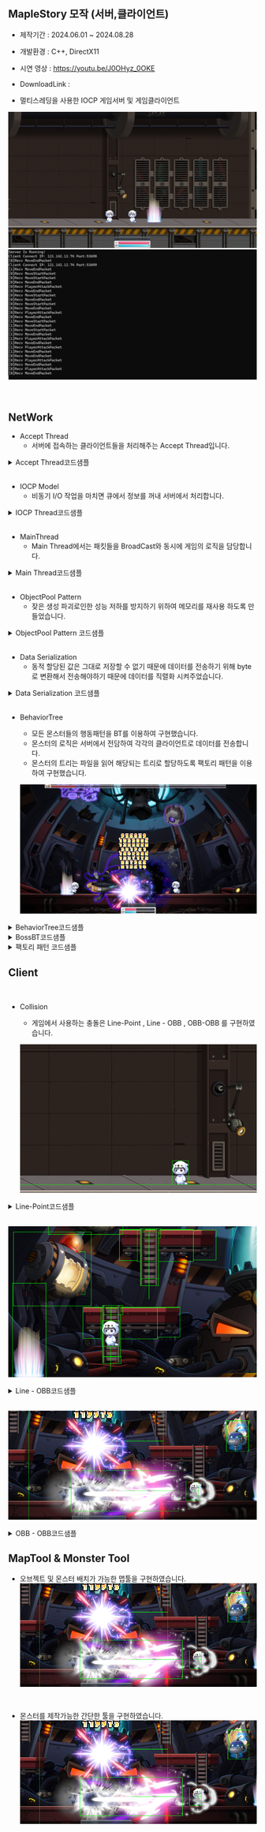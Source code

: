 ## MapleStory 모작 (서버,클라이언트)

* 제작기간 : 2024.06.01  ~ 2024.08.28

* 개발환경 : C++, DirectX11

* 시연 영상 : https://youtu.be/J0OHyz_0OKE

* DownloadLink :

* 멀티스레딩을 사용한 IOCP 게임서버 및 게임클라이언트 

![Alt text](readImage/Lobby.png)
![Alt text](readImage/s1.png)

<br>

## NetWork

* Accept Thread
  - 서버에 접속하는 클라이언트들을 처리해주는 Accept Thread입니다.


<details>
<summary>Accept Thread코드샘플</summary>

```c++

bool AcceptIocp::ThreadRun()
{
	if (m_pServer == nullptr)return false;
	std::shared_ptr<Packet> pack = std::make_shared<Packet>();
	SOCKADDR_IN clientaddr;
	int addlen = sizeof(clientaddr);
	SOCKET clientsock = accept(m_pServer->GetNetWork().GetSocket(), (SOCKADDR*)&clientaddr, &addlen);
	if (clientsock == SOCKET_ERROR)
	{
		int iError = WSAGetLastError();
		if (iError != WSAEWOULDBLOCK)
		{
			
			return false;
		}
	}
	else
	{

		std::shared_ptr<User> user = std::make_shared<User>(clientsock, clientaddr);
 		user->bind(m_pServer->GetIocpModel().GetIocpHandle());
		user->Recv();

		for (int iSize = 0; iSize < MAX_USER_SIZE; ++iSize)
		{
 			if (SessionMgr::GetInstance().ConnectUser(user))
			{
				break;
			}
			else
				printf("Client Connect Failed IP: %s Port:%d\n", inet_ntoa(user->GetUserAddr().sin_addr), ntohs(user->GetUserAddr().sin_port));

		}
		printf("Client Connect IP: %s Port:%d\n", inet_ntoa(user->GetUserAddr().sin_addr), ntohs(user->GetUserAddr().sin_port));

	}

	return true;
}


```
</details>


<br>

* IOCP Model
	- 비동기 I/O 작업을 마치면 큐에서 정보를 꺼내 서버에서 처리합니다.

<details>
<summary>IOCP Thread코드샘플</summary>
	
```c++
DWORD WINAPI WorkerThread(LPVOID param)
{
	DWORD dwTransfer;
	ULONG_PTR KeyValue;
	OVERLAPPED* overlap;
	IocpModel* iocp = (IocpModel*)param;
	
	while (1)
	{
		if (WaitForSingleObject(iocp->GetKillEvent(), 0) == WAIT_OBJECT_0)
		{
			break;
		}
		BOOL bRet = GetQueuedCompletionStatus(iocp->GetIocpHandle(), &dwTransfer, &KeyValue, &overlap,0);
		User* pUser = (User*)KeyValue;
		if (bRet == TRUE)
		{
			
			if (pUser != nullptr)
			{
				
				pUser->Dispatch(dwTransfer,overlap);
				
			}
		}
		else
		{
			DWORD Errmsg = GetLastError();
			if (Errmsg == WAIT_TIMEOUT)
			{

				continue;
			}
			if (Errmsg == ERROR_HANDLE_EOF)
			{

				SetEvent(iocp->GetKillEvent());
			}
			if (Errmsg == ERROR_NETNAME_DELETED)
			{
				pUser->SetConnect(false);
				continue;
			}

			SetEvent(iocp->GetKillEvent());
			
			break;
		}
	}

	return 0;

}


```
</details>

<br>

* MainThread
  - Main Thread에서는 패킷들을 BroadCast와 동시에 게임의 로직을 담당합니다.

<details>
<summary>Main Thread코드샘플</summary>

```c++
bool IOCPServer::ThreadRun()
{
	Timer::GetInstance().Frame();
	static double threadtimer=0;
	threadtimer += Timer::GetInstance().GetSecPerFrame();
	if (threadtimer <= 0.0625)
	{

		return true;
	}

	threadtimer = 0;

	for (auto& scene : ServerSceneMgr::GetInstance().GetSceneList())
	{
		scene.second->Update();
	}


	for (auto& data : m_BroadcastPacketPool.GetPacketList())
	{
		
		if (!Broadcasting(data))
		{
			
		}

		//OutputDebugString(L"send\n");
	}

	m_BroadcastPacketPool.GetPacketList().clear();

	for (std::vector<std::shared_ptr<User>>::iterator iterSend = SessionMgr::GetInstance().GetUserList().begin();
		iterSend != SessionMgr::GetInstance().GetUserList().end();)
	{
		if (*iterSend == nullptr)
		{
			iterSend++;
			continue;
		}
		std::shared_ptr<User> pUser = *iterSend;
		if (iterSend->get()->IsConnected() == false)
		{
			iterSend->get()->Close();
			iterSend = SessionMgr::GetInstance().GetUserList().erase(iterSend);
		}
		else
		{
			iterSend++;
		}

	}


	return true;
}


```
</details>


<br>

* ObjectPool Pattern
   - 잦은 생성 파괴로인한 성능 저하를 방지하기 위하여 메모리를 재사용 하도록 만들었습니다.
     
<details>
<summary>ObjectPool Pattern 코드샘플</summary>

```c++

template<typename T>
class ObjectPool
{

public:
	enum
	{
		POOL_MAX_SIZE = 1024,
		POOL_SIZE_MASK = POOL_MAX_SIZE - 1,
	};

public:
	//오브젝트 풀링을 위한 연산자 오버로딩
	
	static void* operator new(size_t size)
	{
		//여러 스레드에서 접근하는것을 방지하기 위해 사용하는 매크로임 
		//원자적 동작은 경쟁 상태(race condition)를 방지
		long long pos = InterlockedIncrement64(&m_HeadPos) - 1;
		//and 연산을 사용하여 현재 헤드의 위치값을 가져옴
		long long insert = pos & POOL_SIZE_MASK;
		// insert = 0 & 7
		// insert = 0000 0000 & 0000 0111
		// insert = 0000 0000 (결과: 0)
		void* value = InterlockedExchangePointer(&m_pool[insert], nullptr);
		
		if (value != nullptr)
		{
			return value;
		}

		//16바이트 정렬방식으로 메모리를 할당
  		return _aligned_malloc(size, MEMORY_ALLOCATION_ALIGNMENT);
	
	}

	static void operator delete(void* obj)
	{
		long long pos = InterlockedIncrement64(&m_TailPos) - 1;
		long long insert = pos & POOL_SIZE_MASK;
		void* value = InterlockedExchangePointer(&m_pool[insert], obj);
		if (value != nullptr)
		{
			_aligned_free(value);
		}
	
	}
	static void AllFree()
	{
		for (int iSize = 0; iSize < POOL_MAX_SIZE; ++iSize)
		{
			void* value = InterlockedExchangePointer(m_pool[iSize], nullptr);
			if (value != nullptr)
			{
				_aligned_free(value);
			}
		}
	}


private:
	static void* volatile m_pool[POOL_MAX_SIZE];
	static long long volatile m_HeadPos;
	static long long volatile m_TailPos;


};

//초기화
template <typename T>
void* volatile ObjectPool<T>::m_pool[POOL_MAX_SIZE] = {};

template <typename T>
long long volatile ObjectPool<T>::m_HeadPos(0);

template <typename T>
long long volatile ObjectPool<T>::m_TailPos(0);


```
</details>


<br>

* Data Serialization 
   - 동적 할당된 값은 그대로 저장할 수 없기 때문에 데이터를 전송하기 위해 byte로 변환해서 전송해야하기 때문에 데이터를 직렬화 시켜주었습니다.
  
<details>
<summary>Data Serialization 코드샘플</summary>

```c++

Packet& Packet::operator<<(PLAYER_STATE statevalue)
{
	PutData(reinterpret_cast<char*>(&statevalue), sizeof(PLAYER_STATE));
	return *this;
}

Packet& Packet::operator>>(PLAYER_STATE& statevalue)
{
	GetData(reinterpret_cast<char*>(&statevalue), sizeof(PLAYER_STATE));
	return *this;
}


int Packet::PutData(char* pSrc, int iSrcSize)
{
	//버퍼에 공간이 없다면
	if (m_pWritePos + iSrcSize > m_pEndPos)
		return 0;
	
	memcpy(m_pWritePos, pSrc, iSrcSize);
	m_pWritePos += iSrcSize;

	m_iDataSize += iSrcSize;

	return iSrcSize;
}

int Packet::GetData(char* pScr, int iSrcSize)
{
	if (iSrcSize > m_iDataSize)
		return 0;
	
	memcpy(pScr, m_pReadPos, iSrcSize);
	m_pReadPos += iSrcSize;
	m_iDataSize -= iSrcSize;

	return iSrcSize;
}

```
</details>


<br>

* BehaviorTree
  - 모든 몬스터들의 행동패턴을 BT를 이용하여 구현했습니다.
  - 몬스터의 로직은 서버에서 전담하여 각각의 클라이언트로 데이터를 전송합니다.
  - 몬스터의 트리는 파일을 읽어 해당되는 트리로 할당하도록 팩토리 패턴을 이용하여 구현했습니다.

   ![Alt text](readImage/2p.png)
<details>
<summary>BehaviorTree코드샘플</summary>

```c++
class BehaviorTree
{
private:

	std::shared_ptr<BranchNode> m_pRootNode;
	bool isRun;
	MonsterData& m_Monster;
private:
	float m_fWaitTime;
	float m_fDieTime;
	float m_fRespawnTime;

public:
	virtual void Update() {};
	void RunTree();
	void SetRunState(bool state) { isRun = state; }
	bool GetRunState() const { return isRun; }
	std::shared_ptr<BranchNode> GetRootNode() const { return m_pRootNode; }
	void SetRootNode(std::shared_ptr<BranchNode> node) { m_pRootNode = node; };
	MonsterData& GetMonsterData() {return m_Monster;}
public:

	float GetWaitTime() const { return m_fWaitTime; };
	float GetDieTime() const { return m_fDieTime; };
	float GetRespawnTime() const { return m_fRespawnTime; };

	void SetWaitTime(float time) { m_fWaitTime = time; };
	void SetDieTime(float time) { m_fDieTime = time; };
	void SetRespawnTime(float time) { m_fRespawnTime = time; };




public:
	virtual ReturnCode ChasePlayer();
	virtual ReturnCode AttackPlayer();
	virtual ReturnCode Respon();
	virtual ReturnCode Skill1Cooldown();
	virtual ReturnCode Skill1();
	virtual ReturnCode Skill2Cooldown();
	virtual ReturnCode Skill2();
	virtual void DeathEvent() {};

public:
	virtual void Init() {};

public:
	BehaviorTree(MonsterData& Monster);
	virtual ~BehaviorTree() {};
};

```
</details>

<details>
<summary>BossBT코드샘플</summary>

```c++
#pragma once
#include"BehaviorTree.h"
class Swoo2PhaseTree :public BehaviorTree
{
private:

	float m_fSpawnTime;
	float m_f1SkillColldown;
	float m_f2SkillColldown;
public:
	virtual void Init();
	virtual void Update()override;

public:
	virtual ReturnCode ChasePlayer() override;
	virtual ReturnCode AttackPlayer() override;
	virtual ReturnCode Skill1Cooldown()override;
	virtual ReturnCode Skill1()override;
	virtual void DeathEvent() override;


public:

	Swoo2PhaseTree(MonsterData& data);
	virtual ~Swoo2PhaseTree();


};

void Swoo2PhaseTree::Init()
{
	std::shared_ptr<SelectorNode> root = std::make_shared<SelectorNode>(*this);
	SetRootNode(root);

	/// 스킬 쓸 수 있으면 스킬먼저 사용
	std::shared_ptr<SequenceNode> Skill1seq = std::make_shared<SequenceNode>(*this);
	root->PushChild(Skill1seq);
	std::shared_ptr<DecoratorNode> coolDown = std::make_shared<DecoratorNode>(*this,&BehaviorTree::Skill1Cooldown);
	Skill1seq->PushChild(coolDown);
	std::shared_ptr<ActionNode> SKill1 = std::make_shared<ActionNode>(*this, &BehaviorTree::Skill1);
	Skill1seq->PushChild(SKill1);
	

	//추격및 공격
	std::shared_ptr<SequenceNode> ChaseAndAttack = std::make_shared<SequenceNode>(*this);
	root->PushChild(ChaseAndAttack);
	std::shared_ptr<ActionNode> chase = std::make_shared<ActionNode>(*this, &BehaviorTree::ChasePlayer);
	ChaseAndAttack->PushChild(chase);
	std::shared_ptr<ActionNode> attack = std::make_shared<ActionNode>(*this, &BehaviorTree::AttackPlayer);
	ChaseAndAttack->PushChild(attack);


	GetMonsterData().GetCollisionData().SetWidth(94.0f);

	GetMonsterData().GetCollisionData().SetHeight(108.0f);
	GetMonsterData().SetIsDead(false);
	SetRespawnTime(7777.0f);
}
```
</details>

<details>
<summary>팩토리 패턴 코드샘플</summary>

```c++

std::shared_ptr<BehaviorTree> MonsterData::CreateTree(std::string treename)
{

	static std::unordered_map<std::string, std::function<std::shared_ptr<BehaviorTree>(MonsterData& data)>> factoryMap =
	{
		 {"NormalMonsterTree", [this](MonsterData& data) { return std::make_shared<NormalMonsterTree>(data); }},
		 {"FlyingMonsterTree", [this](MonsterData& data) { return std::make_shared<FlyingMonsterTree>(data); }},
		 {"Swoo1PhaseTree", [this](MonsterData& data) { return std::make_shared<Swoo1PhaseTree>(data); }},
		 {"Swoo2PhaseTree", [this](MonsterData& data) { return std::make_shared<Swoo2PhaseTree>(data); }},
		 {"Swoo3PhaseTree", [this](MonsterData& data) { return std::make_shared<Swoo3PhaseTree>(data); }}
	};

	auto it = factoryMap.find(treename);

	if (it != factoryMap.end())
	{
		return it->second(*this);
	}
	else
	{
		return std::make_shared<NormalMonsterTree>(*this);
	}

}

```
</details>

## Client

<br>

* Collision
  - 게임에서 사용하는 충돌은 Line-Point , Line - OBB , OBB-OBB 를 구현하였습니다.
    
   ![Alt text](readImage/Linepoint.png)
<details>
<summary>Line-Point코드샘플</summary>

```c++
bool Collision::PointToLine(TVector3 point, std::shared_ptr<Line> line)
{

    //직선의 방정식
    float A = line->To.y - line->From.y;
    float B = line->From.x - line->To.x;
    float C = (line->To.x * line->From.y) - (line->From.x * line->To.y);

    float dist = std::abs(A * point.x + B * point.y + C) / std::sqrt(A * A + B * B);
    if (dist > 30 || dist < -30)
        return false;

    float minX = min(line->From.x, line->To.x);
    float maxX = max(line->From.x, line->To.x);
    float minY = min(line->From.y, line->To.y);
    float maxY = max(line->From.y, line->To.y);

    bool isWithinSegment = (point.x >= minX && point.x <= maxX) && (point.y >= minY - 50 && point.y <= maxY + 50);




    return isWithinSegment;
}
```
</details>

<br>

 ![Alt text](readImage/lope.png)
 
<details>
<summary> Line - OBB코드샘플</summary>

```c++

bool Collision::isLineIntersectingOBB(std::shared_ptr<Line> line, std::shared_ptr<Collider> coll1obb, float coefficient)
{

    // 선을 OBB의 로컬 좌표계로 변환
    TVector3 localLineStart = line->From - (coll1obb->GetTransform() - TVector3(0, coefficient, 0));
    TVector3 localLineEnd = line->To - (coll1obb->GetTransform() - TVector3(0, coefficient, 0));

    // OBB의 각 축에 대해 선의 시작점과 끝점을 투영
    float minProj = INFINITY, maxProj = -INFINITY;
    for (int i = 0; i < 2; ++i) {
        float startProj = coll1obb->GetAxis(i).Dot(localLineStart);
        float endProj = coll1obb->GetAxis(i).Dot(localLineEnd);

        float minVal = min(startProj, endProj);
        float maxVal = max(startProj, endProj);

        // 투영 결과가 OBB의 반경(extents) 내에 있는지 확인 
        if (minVal > coll1obb->GetWidth() || maxVal < -coll1obb->GetWidth()) {
            return false;
        }

        // 각 축의 투영 범위를 갱신
        minProj = min(minProj, minVal);
        maxProj = max(maxProj, maxVal);
    }

    return true;
}

```
</details>



<br>

   ![Alt text](readImage/OBBOBB.png)
   
<details>
<summary> OBB - OBB코드샘플</summary>

```c++

bool Collision::OBBCollision2D(std::shared_ptr<Collider> coll1, std::shared_ptr<Collider> coll2, TVector3 axis)
{
    float projection1 = 0;

    projection1 += std::abs((coll1->GetAxis(0).Dot(axis) * coll1->GetWidth()));
    projection1 += std::abs((coll1->GetAxis(1).Dot(axis) * coll1->GetHeight()));

    float projection2 = 0;

    projection2 += std::abs((coll2->GetAxis(0).Dot(axis) * coll2->GetWidth()));
    projection2 += std::abs((coll2->GetAxis(1).Dot(axis) * coll2->GetHeight()));

    auto a = coll1->GetTransform() - coll2->GetTransform();
    float distance = std::abs(a.Dot(axis));

    return distance <= projection1 + projection2;

}


```
</details>


## MapTool & Monster Tool
* 오브젝트 및 몬스터 배치가 가능한 맵툴을 구현하였습니다.
    ![Alt text](readImage/OBBOBB.png)

<br>

* 몬스터를 제작가능한 간단한 툴을 구현하였습니다.
    ![Alt text](readImage/OBBOBB.png)










